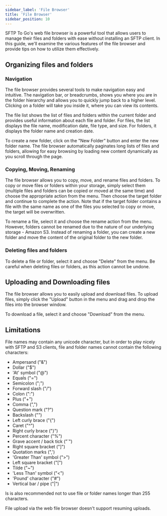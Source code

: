 ```yaml
---
sidebar_label: 'File Browser'
title: 'File Browser'
sidebar_position: 10
---
```


SFTP To Go's web file browser is a powerful tool that allows users to manage their files and folders with ease without installing an SFTP client. In this guide, we'll examine the various features of the file browser and provide tips on how to utilize them effectively.

## Organizing files and folders

### Navigation

The file browser provides several tools to make navigation easy and intuitive. The navigation bar, or breadcrumbs, shows you where you are in the folder hierarchy and allows you to quickly jump back to a higher level. Clicking on a folder will take you inside it, where you can view its contents.

The file list shows the list of files and folders within the current folder and provides useful information about each file and folder. For files, the list displays the file name, modification date, file type, and size. For folders, it displays the folder name and creation date.

To create a new folder, click on the "New Folder" button and enter the new folder name.  The file browser automatically paginates long lists of files and folders, allowing for easy browsing by loading new content dynamically as you scroll through the page.

### Copying, Moving, Renaming

The file browser allows you to copy, move, and rename files and folders. To copy or move files or folders within your storage, simply select them (multiple files and folders can be copied or moved at the same time) and choose the appropriate action from the menu. Then choose the target folder and continue to complete the action. Note that if the target folder contains a file with the same name as one of the files you selected to copy or move, the target will be overwritten. 

To rename a file, select it and choose the rename action from the menu. However, folders cannot be renamed due to the nature of our underlying storage - Amazon S3. Instead of renaming a folder, you can create a new folder and move the content of the original folder to the new folder.

### Deleting files and folders

To delete a file or folder, select it and choose "Delete" from the menu. Be careful when deleting files or folders, as this action cannot be undone.

## Uploading and Downloading files

The file browser allows you to easily upload and download files. To upload files, simply click the "Upload" button in the menu and drag and drop the files into the browser window. 

To download a file, select it and choose "Download" from the menu.

## Limitations

File names may contain any unicode character, but in order to play nicely with SFTP and S3 clients, file and folder names cannot contain the following characters:

* Ampersand ("&")
* Dollar ("$")
* 'At' symbol ("@")
* Equals ("=")
* Semicolon (";")
* Forward slash ("/")
* Colon (":")
* Plus ("+")
* Comma (",")
* Question mark ("?")
* Backslash ("\")
* Left curly brace ("{")
* Caret ("^")
* Right curly brace ("}")
* Percent character ("%")
* Grave accent / back tick ("`")
* Right square bracket ("]")
* Quotation marks (",')
* 'Greater Than' symbol (">")
* Left square bracket ("[")
* Tilde ("~")
* 'Less Than' symbol ("<")
* 'Pound' character ("#")
* Vertical bar / pipe ("|")

Is is also recommended not to use file or folder names longer than 255 characters.

File upload via the web file browser doesn't support resuming uploads. 